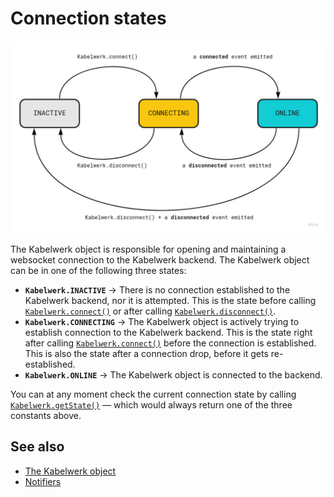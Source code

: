 # Connection states

![Connection states](./connection-states.jpg)

The Kabelwerk object is responsible for opening and maintaining a websocket connection to the Kabelwerk backend. The Kabelwerk object can be in one of the following three states:

-   **`Kabelwerk.INACTIVE`** → There is no connection established to the Kabelwerk backend, nor it is attempted. This is the state before calling [`Kabelwerk.connect()`](./kabelwerk.md#list-of-methods) or after calling [`Kabelwerk.disconnect()`](./kabelwerk.md#list-of-methods).
-   **`Kabelwerk.CONNECTING`** → The Kabelwerk object is actively trying to establish connection to the Kabelwerk backend. This is the state right after calling [`Kabelwerk.connect()`](./kabelwerk.md#list-of-methods) before the connection is established. This is also the state after a connection drop, before it gets re-established.
-   **`Kabelwerk.ONLINE`** → The Kabelwerk object is connected to the backend.

You can at any moment check the current connection state by calling [`Kabelwerk.getState()`](./kabelwerk.md#list-of-methods) — which would always return one of the three constants above.

## See also

-   [The Kabelwerk object](./kabelwerk.md)
-   [Notifiers](./notifiers.md)

